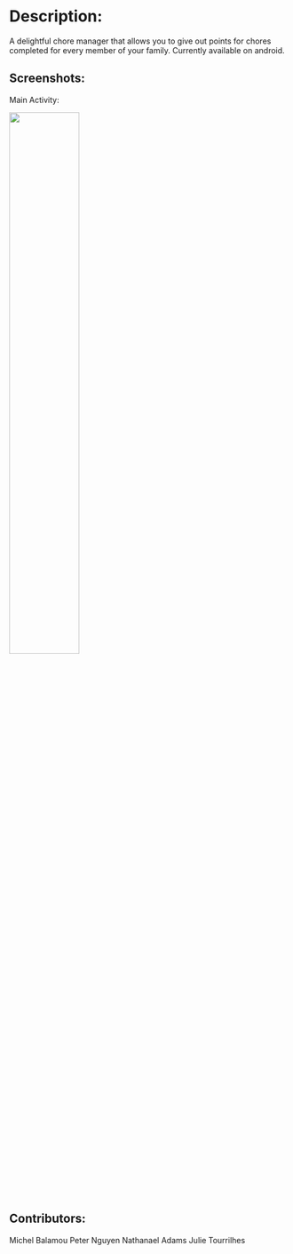 # Description:
  A delightful chore manager that allows you to give out points for chores completed for every member of your family.
  Currently available on android.

## Screenshots:
  Main Activity:

  <img src="https://i.imgur.com/Pp279bn.png" style="width:50%;height:50%;"/>

## Contributors:
  Michel Balamou
  Peter Nguyen
  Nathanael Adams
  Julie Tourrilhes
